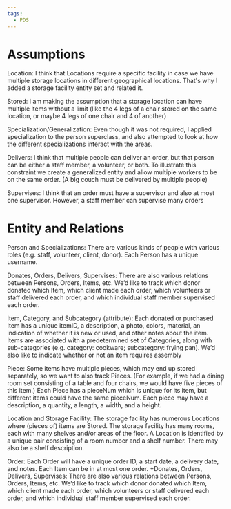 ```yaml
---
tags:
  - PDS
---
```

# Assumptions

Location: I think that Locations require a specific facility in case we have multiple storage locations in different geographical locations. That's why I added a storage facility entity set and related it.

Stored: I am making the assumption that a storage location can have multiple items without a limit (like the 4 legs of a chair stored on the same location, or maybe 4 legs of one chair and 4 of another)

Specialization/Generalization: Even though it was not required, I applied specialization to the person superclass, and also attempted to look at how the different specializations interact with the areas.

Delivers: I think that multiple people can deliver an order, but that person can be either a staff member, a volunteer, or both. To illustrate this constraint we create a generalized entity and allow multiple workers to be on the same order. (A big couch must be delivered by multiple people)

Supervises: I think that an order must have a supervisor and also at most one supervisor. However, a staff member can supervise many orders

# Entity and Relations

Person and Specializations:
There are various kinds of people with various roles (e.g. staff, volunteer, client, donor). Each Person has a unique username.

Donates, Orders, Delivers, Supervises:
There are also various relations between Persons, Orders, Items, etc. We’d like to track which donor donated which Item, which client made each order, which volunteers or staff delivered each order, and which individual staff member supervised each order.

Item, Category, and Subcategory (attribute):
Each donated or purchased Item has a unique itemID, a description, a photo, colors, material, an indication of whether it is new or used, and other notes about the item. Items are associated with a predetermined set of Categories, along with sub-categories (e.g. category: cookware; subcategory: frying pan). We’d also like to indicate whether or not an item requires assembly

Piece:
Some items have multiple pieces, which may end up stored separately, so we want to also track Pieces. (For example, if we had a dining room set consisting of a table and four chairs, we would have five pieces of this item.) Each Piece has a pieceNum which is unique for its item, but different items could have the same pieceNum. Each piece may have a description, a quantity, a length, a width, and a height.

Location and Storage Facility:
The storage facility has numerous Locations where (pieces of) items are Stored. The storage facility has many rooms, each with many shelves and/or areas of the floor. A Location is identified by a unique pair consisting of a room number and a shelf number. There may also be a shelf description.

Order:
Each Order will have a unique order ID, a start date, a delivery date, and notes. Each Item can be in at most one order.
+Donates, Orders, Delivers, Supervises:
There are also various relations between Persons, Orders, Items, etc. We’d like to track which donor donated which Item, which client made each order, which volunteers or staff delivered each order, and which individual staff member supervised each order.

